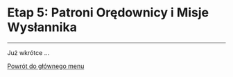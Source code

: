 # <span class="stage-header">Etap 5</span>: Patroni Orędownicy i Misje Wysłannika
---
Już wkrótce ...

[Powrót do głównego menu](index.md)
